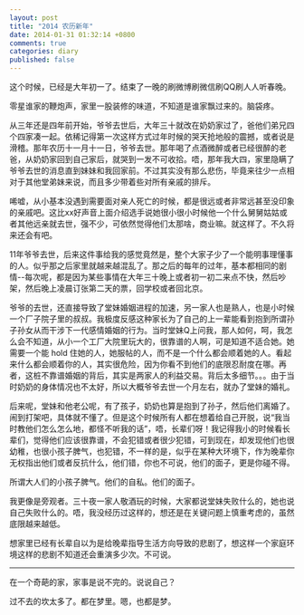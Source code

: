 ```yaml
---
layout: post
title: "2014 农历新年"
date: 2014-01-31 01:32:14 +0800
comments: true
categories: diary
published: false
---
```

这个时候，已经是大年初一了。结束了一晚的刷微博刷微信刷QQ刷人人听春晚。

零星谁家的鞭炮声，家里一股装修的味道，不知道是谁家飘过来的。脑袋疼。

从三年还是四年前开始，爷爷去世后，大年三十就改在奶奶家过了，爸他们弟兄四个四家凑一起。依稀记得第一次这样方式过年时候的哭天抢地般的震撼，或者说是滑稽。那年农历十一月十一日，爷爷去世。那年喝了点酒微醉或者已经很醉的老爸，从奶奶家回到自己家后，就哭到一发不可收拾。唔，那年我大四，家里隐瞒了爷爷去世的消息直到妹妹和我回家前。不过其实没有那么悲伤，毕竟来往少一点相对于其他堂弟妹来说，而且多少带着些对所有亲戚的排斥。

唏嘘，从小基本没遇到需要面对亲人死亡的时候，都是很远或者非常远甚至没印象的亲戚吧。这比xx好声音上面介绍选手说她很小很小时候他一个什么舅舅姑姑或者其他远亲就去世，强不少，可依然觉得他们太那啥，商业嘛。就这样了。不久将来还会有吧。

11年爷爷去世，后来这件事给我的感觉竟然是，整个大家子少了一个能明事理懂事的人。似乎那之后家里就越来越混乱了。那之后的每年的过年，基本都相同的剧情--每次呢，都是因为某些事情在大年三十晚上或者初一初二来点不快，然后吵架，然后晚上凌晨订张第二天的票，回学校或者回北京。

爷爷的去世，还直接导致了堂妹婚姻进程的加速，另一家人也是熟人，也是小时候一个厂子院子里的叔叔。我极度反感这种家长为了自己的上一辈能看到抱到所谓孙子孙女从而干涉下一代感情婚姻的行为。当时堂妹Q上问我，那人如何，呵，我怎么会不知道，从小一个工厂大院里玩大的，很靠谱的人啊，可是知道不适合她。她需要一个能 hold 住她的人，她服帖的人，而不是一个什么都会顺着她的人。看起来什么都会顺着你的人，其实很危险，因为你看不到他们的底限忍耐度在哪。再者，这桩不靠谱婚姻的背后，其实是两家人的利益交易。背后太多细节。。。由于当时奶奶的身体情况也不太好，所以大概爷爷去世一个月左右，就办了堂妹的婚礼。

后来呢，堂妹和他老公呢，有了孩子，奶奶也算是抱到了孙子，然后他们离婚了。闹到打架吧，具体就不懂了。但是这个时候所有人都在想着给自己开脱，说“我当时教他们怎么怎么地，都怪不听我的话”，唔，长辈们呀！我记得我小的时候看长辈们，觉得他们应该很靠谱，不会犯错或者很少犯错，可到现在，却发现他们也很幼稚，也很小孩子脾气，也犯错，不一样的是，似乎在某种大环境下，作为晚辈你无权指出他们或者反抗什么，他们错，你也不可说，他们的面子，更是你碰不得。

所谓大人们的小孩子脾气。他们的自私。他们的面子。

我更像是旁观者。三十夜一家人敬酒玩的时候，大家都说堂妹失败什么的，她也说自己失败什么的。唔，我没经历过这样的，想还是在关键问题上慎重考虑的，虽然底限越来越低。

想家里已经有长辈自以为是给晚辈指导生活方向导致的悲剧了，想这样一个家庭环境这样的悲剧不知道还会重演多少次。不可说。

----

在一个奇葩的家，家事是说不完的。说说自己？

过不去的坎太多了。都在梦里。嗯，也都是梦。

